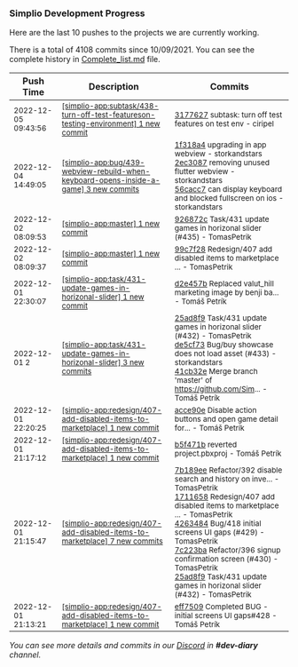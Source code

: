 
### Simplio Development Progress

Here are the last 10 pushes to the projects we are currently working.

There is a total of 4108 commits since 10/09/2021. You can see the complete history in
 [Complete_list.md](Complete_list.md) file.

| Push Time | Description | Commits |
| --- | --- | --- |
| <sub>2022-12-05 09:43:56</sub> | <sub>[[simplio-app:subtask/438\-turn\-off\-test\-featureson\-testing\-environment] 1 new commit](https://github.com/SimplioOfficial/simplio-app/commit/31776273830b71c027f36b94d4e0c526f72c6004)</sub> | <sub>[3177627](https://github.com/SimplioOfficial/simplio-app/commit/31776273830b71c027f36b94d4e0c526f72c6004) subtask: turn off test features on test env - ciripel</sub> |
| <sub>2022-12-04 14:49:05</sub> | <sub>[[simplio-app:bug/439\-webview\-rebuild\-when\-keyboard\-opens\-inside\-a\-game] 3 new commits](https://github.com/SimplioOfficial/simplio-app/compare/926872cf971e...56cacc7da5bf)</sub> | <sub>[1f318a4](https://github.com/SimplioOfficial/simplio-app/commit/1f318a4a2b9157697c0a12e324df32d128642d31) upgrading in app webview - storkandstars<br>[2ec3087](https://github.com/SimplioOfficial/simplio-app/commit/2ec308745b39dccaaeebf78301cfc784c7d803fa) removing unused flutter webview - storkandstars<br>[56cacc7](https://github.com/SimplioOfficial/simplio-app/commit/56cacc7da5bfecaa6b1f4b1a5693b1fda256e063) can display keyboard and blocked fullscreen on ios - storkandstars</sub> |
| <sub>2022-12-02 08:09:53</sub> | <sub>[[simplio-app:master] 1 new commit](https://github.com/SimplioOfficial/simplio-app/commit/926872cf971ed83210bb08e0cee155383110f03e)</sub> | <sub>[926872c](https://github.com/SimplioOfficial/simplio-app/commit/926872cf971ed83210bb08e0cee155383110f03e) Task/431 update games in horizonal slider (#435) - TomasPetrik</sub> |
| <sub>2022-12-02 08:09:37</sub> | <sub>[[simplio-app:master] 1 new commit](https://github.com/SimplioOfficial/simplio-app/commit/99c7f2896a5492f5db476b2cf223259bb5eb01d7)</sub> | <sub>[99c7f28](https://github.com/SimplioOfficial/simplio-app/commit/99c7f2896a5492f5db476b2cf223259bb5eb01d7) Redesign/407 add disabled items to marketplace ... - TomasPetrik</sub> |
| <sub>2022-12-01 22:30:07</sub> | <sub>[[simplio-app:task/431\-update\-games\-in\-horizonal\-slider] 1 new commit](https://github.com/SimplioOfficial/simplio-app/commit/d2e457b1ebb30e16f57398ca7791c312a622534b)</sub> | <sub>[d2e457b](https://github.com/SimplioOfficial/simplio-app/commit/d2e457b1ebb30e16f57398ca7791c312a622534b) Replaced valut_hill marketing image by benji ba... - Tomáš Petrík</sub> |
| <sub>2022-12-01 2</sub> | <sub>[[simplio-app:task/431\-update\-games\-in\-horizonal\-slider] 3 new commits](https://github.com/SimplioOfficial/simplio-app/compare/b58c41dd52b4...41cb32e7a992)</sub> | <sub>[25ad8f9](https://github.com/SimplioOfficial/simplio-app/commit/25ad8f9d5ddfb3364172f78b76aec52b26a74d25) Task/431 update games in horizonal slider (#432) - TomasPetrik<br>[de5cf73](https://github.com/SimplioOfficial/simplio-app/commit/de5cf73d30550608c4bcf225dfc50f91a3e06dfb) Bug/buy showcase does not load asset (#433) - storkandstars<br>[41cb32e](https://github.com/SimplioOfficial/simplio-app/commit/41cb32e7a992210393a62fefaf6c4f4e9daafd16) Merge branch 'master' of https://github.com/Sim... - Tomáš Petrík</sub> |
| <sub>2022-12-01 22:20:25</sub> | <sub>[[simplio-app:redesign/407\-add\-disabled\-items\-to\-marketplace] 1 new commit](https://github.com/SimplioOfficial/simplio-app/commit/acce90e70e525e98c837c0a6375868d3206b92d7)</sub> | <sub>[acce90e](https://github.com/SimplioOfficial/simplio-app/commit/acce90e70e525e98c837c0a6375868d3206b92d7) Disable action buttons and open game detail for... - Tomáš Petrík</sub> |
| <sub>2022-12-01 21:17:12</sub> | <sub>[[simplio-app:redesign/407\-add\-disabled\-items\-to\-marketplace] 1 new commit](https://github.com/SimplioOfficial/simplio-app/commit/b5f471b7db4bbbf73b7aa7227c089db823997a3d)</sub> | <sub>[b5f471b](https://github.com/SimplioOfficial/simplio-app/commit/b5f471b7db4bbbf73b7aa7227c089db823997a3d) reverted project.pbxproj - Tomáš Petrík</sub> |
| <sub>2022-12-01 21:15:47</sub> | <sub>[[simplio-app:redesign/407\-add\-disabled\-items\-to\-marketplace] 7 new commits](https://github.com/SimplioOfficial/simplio-app/compare/eff75098e5b8...9cbd4ef7766d)</sub> | <sub>[7b189ee](https://github.com/SimplioOfficial/simplio-app/commit/7b189ee86eb81ef80f476ccab36d9260523c90b3) Refactor/392 disable search and history on inve... - TomasPetrik<br>[1711658](https://github.com/SimplioOfficial/simplio-app/commit/171165824340e91434444155564d8d13222879ec) Redesign/407 add disabled items to marketplace ... - TomasPetrik<br>[4263484](https://github.com/SimplioOfficial/simplio-app/commit/42634849c61e25ed61e07c5f8e4cd6191e6d6190) Bug/418 initial screens UI gaps (#429) - TomasPetrik<br>[7c223ba](https://github.com/SimplioOfficial/simplio-app/commit/7c223ba4e98f39eae4240f4b79488a292775c5ba) Refactor/396 signup confirmation screen (#430) - TomasPetrik<br>[25ad8f9](https://github.com/SimplioOfficial/simplio-app/commit/25ad8f9d5ddfb3364172f78b76aec52b26a74d25) Task/431 update games in horizonal slider (#432) - TomasPetrik</sub> |
| <sub>2022-12-01 21:13:21</sub> | <sub>[[simplio-app:redesign/407\-add\-disabled\-items\-to\-marketplace] 1 new commit](https://github.com/SimplioOfficial/simplio-app/commit/eff75098e5b82a84392bb7bce986d1ec333be913)</sub> | <sub>[eff7509](https://github.com/SimplioOfficial/simplio-app/commit/eff75098e5b82a84392bb7bce986d1ec333be913) Completed BUG - initial screens UI gaps#428 - Tomáš Petrík</sub> |

_You can see more details and commits in our [Discord](https://discord.gg/aKhjuwZmdP) in **#dev-diary** channel._
